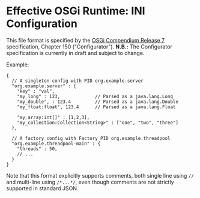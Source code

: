Effective OSGi Runtime: INI Configuration
=========================================

This file format is specified by the [OSGi Compendium Release 7][1]
specification, Chapter 150 ("Configurator"). **N.B.:** The Configurator
specification is currently in draft and subject to change.

Example:

    {
      // A singleton config with PID org.example.server
      "org.example.server" : {
        "key" : "val",
        "my_long" : 123,             // Parsed as a java.lang.Long
        "my_double", : 123.4         // Parsed as a java.lang.Double
        "my_float:float", 123.4      // Parsed as a java.lang.Float

        "my_array:int[]" : [1,2,3],
        "my_collection:Collection<String>" : ["one", "two", "three"]
      },

      // A factory config with Factory PID org.example.threadpool
      "org.example.threadpool-main" : {
        "threads" : 50,
        // ...
      }
    }

Note that this format explicitly supports comments, both single line using `//`
and multi-line using `/*...*/`, even though comments are not strictly supported
in standard JSON.

[1]: https://www.osgi.org/developer/specifications/drafts/
     "OSGi Compendium Release 7 Specification"
